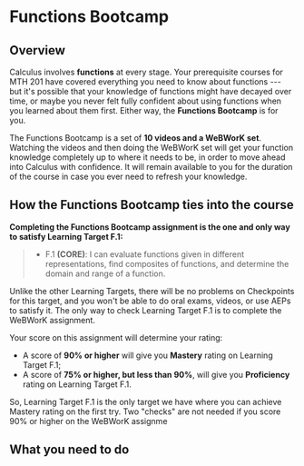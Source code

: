 # Functions Bootcamp

## Overview

Calculus involves **functions** at every stage. Your prerequisite courses for MTH 201 have covered everything you need to know about functions --- but it's possible that your knowledge of functions might have decayed over time, or maybe you never felt fully confident about using functions when you learned about them first. Either way, the **Functions Bootcamp** is for you. 

The Functions Bootcamp is a set of **10 videos and a WeBWorK set**. Watching the videos and then doing the WeBWorK set will get your function knowledge completely up to where it needs to be, in order to move ahead into Calculus with confidence. It will remain available to you for the duration of the course in case you ever need to refresh your knowledge. 

## How the Functions Bootcamp ties into the course 

**Completing the Functions Bootcamp assignment is the one and only way to satisfy Learning Target F.1:**

>- F.1 **(CORE)**: I can evaluate functions given in different representations, find composites of functions, and determine the domain and range of a function. 

Unlike the other Learning Targets, there will be no problems on Checkpoints for this target, and you won't be able to do oral exams, videos, or use AEPs to satisfy it. The only way to check Learning Target F.1 is to complete the WeBWorK assignment. 

Your score on this assignment will determine your rating: 

- A score of **90% or higher** will give you **Mastery** rating on Learning Target F.1; 
- A score of **75% or higher, but less than 90%**, will give you **Proficiency** rating on Learning Target F.1. 

So, Learning Target F.1 is the only target we have where you can achieve Mastery rating on the first try. Two "checks" are not needed if you score 90% or higher on the WeBWorK assignme


## What you need to do


<!--stackedit_data:
eyJoaXN0b3J5IjpbNDg0NTA2OThdfQ==
-->